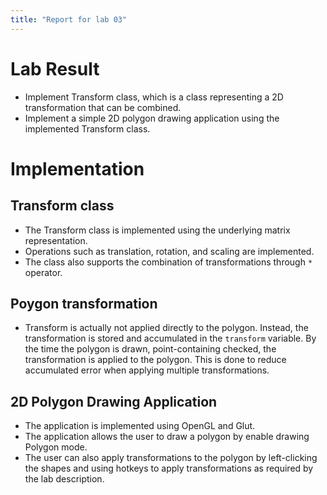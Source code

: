 ```yaml
---
title: "Report for lab 03"
---
```


# Lab Result
- Implement Transform class, which is a class representing a 2D transformation that 
can be combined.
- Implement a simple 2D polygon drawing application using the implemented Transform class.

# Implementation
## Transform class
- The Transform class is implemented using the underlying matrix representation.
- Operations such as translation, rotation, and scaling are implemented.
- The class also supports the combination of transformations through `*` operator.

## Poygon transformation
- Transform is actually not applied directly to the polygon. Instead, the transformation
is stored and accumulated in the `transform` variable. By the time the polygon is drawn,
point-containing checked, the transformation is applied to the polygon. This is done
to reduce accumulated error when applying multiple transformations.

## 2D Polygon Drawing Application
- The application is implemented using OpenGL and Glut.
- The application allows the user to draw a polygon by enable drawing Polygon mode.
- The user can also apply transformations to the polygon by left-clicking the shapes
and using hotkeys to apply transformations as required by the lab description.
